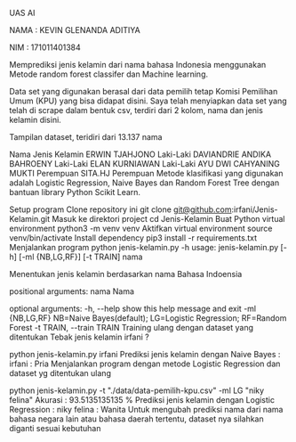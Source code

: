 UAS AI

NAMA  : KEVIN GLENANDA ADITIYA

NIM   : 171011401384

Memprediksi jenis kelamin dari nama bahasa Indonesia menggunakan Metode random forest classifer dan Machine learning.

Data set yang digunakan berasal dari data pemilih tetap Komisi Pemilihan Umum (KPU) yang bisa didapat disini. Saya telah menyiapkan data set yang telah di scrape dalam bentuk csv, terdiri dari 2 kolom, nama dan jenis kelamin disini.

Tampilan dataset, teridiri dari 13.137 nama

Nama	Jenis Kelamin
ERWIN TJAHJONO	Laki-Laki
DAVIANDRIE ANDIKA BAHROENY	Laki-Laki
ELAN KURNIAWAN	Laki-Laki
AYU DWI CAHYANING MUKTI	Perempuan
SITA.HJ	Perempuan
Metode klasifikasi yang digunakan adalah Logistic Regression, Naive Bayes dan Random Forest Tree dengan bantuan library Python Scikit Learn.

Setup program
Clone repository ini git clone git@github.com:irfani/Jenis-Kelamin.git
Masuk ke direktori project cd Jenis-Kelamin
Buat Python virtual environment python3 -m venv venv
Aktifkan virtual environment source venv/bin/activate
Install dependency pip3 install -r requirements.txt
Menjalankan program
python jenis-kelamin.py -h
usage: jenis-kelamin.py [-h] [-ml {NB,LG,RF}] [-t TRAIN] nama

Menentukan jenis kelamin berdasarkan nama Bahasa Indoensia

positional arguments:
  nama                  Nama

optional arguments:
  -h, --help            show this help message and exit
  -ml {NB,LG,RF}        NB=Naive Bayes(default); LG=Logistic Regression;
                        RF=Random Forest
  -t TRAIN, --train TRAIN
                        Training ulang dengan dataset yang ditentukan
Tebak jenis kelamin irfani ?

python jenis-kelamin.py irfani
Prediksi jenis kelamin dengan Naive Bayes :
irfani  :  Pria
Menjalankan program dengan metode Logistic Regression dan dataset yg ditentukan ulang

python jenis-kelamin.py -t "./data/data-pemilih-kpu.csv" -ml LG "niky felina"
Akurasi : 93.5135135135 %
Prediksi jenis kelamin dengan Logistic Regression :
niky felina  :  Wanita
Untuk mengubah prediksi nama dari nama bahasa negara lain atau bahasa daerah tertentu, dataset nya silahkan diganti sesuai kebutuhan
